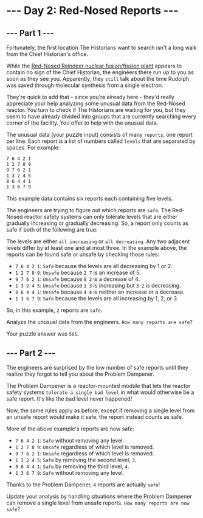 # --- Day 2: Red-Nosed Reports ---

## --- Part 1 ---
Fortunately, the first location The Historians want to search isn't a long walk from the Chief Historian's office.

While the [Red-Nosed Reindeer nuclear fusion/fission plant](https://adventofcode.com/2015/day/19) appears to contain no sign of the Chief Historian, the engineers there run up to you as soon as they see you. Apparently, they `still` talk about the time Rudolph was saved through molecular synthesis from a single electron.

They're quick to add that - since you're already here - they'd really appreciate your help analyzing some unusual data from the Red-Nosed reactor. You turn to check if The Historians are waiting for you, but they seem to have already divided into groups that are currently searching every corner of the facility. You offer to help with the unusual data.

The unusual data (your puzzle input) consists of many `reports`, one report per line. Each report is a list of numbers called `levels` that are separated by spaces. For example:

```sh
7 6 4 2 1
1 2 7 8 9
9 7 6 2 1
1 3 2 4 5
8 6 4 4 1
1 3 6 7 9
```
This example data contains six reports each containing five levels.

The engineers are trying to figure out which reports are `safe`. The Red-Nosed reactor safety systems can only tolerate levels that are either gradually increasing or gradually decreasing. So, a report only counts as safe if both of the following are true:

The levels are either `all increasing` or `all decreasing`.
Any two adjacent levels differ by at least one and at most three.
In the example above, the reports can be found safe or unsafe by checking those rules:

* `7 6 4 2 1`: `Safe` because the levels are all decreasing by 1 or 2.
* `1 2 7 8 9`: `Unsafe` because `2 7` is an increase of 5.
* `9 7 6 2 1`: `Unsafe` because `6 2` is a decrease of 4.
* `1 3 2 4 5`: `Unsafe` because `1 3` is increasing but `3 2` is decreasing.
* `8 6 4 4 1`: `Unsafe` because `4 4` is neither an increase or a decrease.
* `1 3 6 7 9`: `Safe` because the levels are all increasing by 1, 2, or 3.

So, in this example, `2` reports are `safe`.

Analyze the unusual data from the engineers. `How many reports are safe`?

Your puzzle answer was `585`.

## --- Part 2 ---

The engineers are surprised by the low number of safe reports until they realize they forgot to tell you about the Problem Dampener.

The Problem Dampener is a reactor-mounted module that lets the reactor safety systems `tolerate a single bad level` in what would otherwise be a safe report. It's like the bad level never happened!

Now, the same rules apply as before, except if removing a single level from an unsafe report would make it safe, the report instead counts as safe.

More of the above example's reports are now safe:

* `7 6 4 2 1`: `Safe` without removing any level.
* `1 2 7 8 9`: `Unsafe` regardless of which level is removed.
* `9 7 6 2 1`: `Unsafe` regardless of which level is removed.
* `1 3 2 4 5`: `Safe` by removing the second level, `3`.
* `8 6 4 4 1`: `Safe` by removing the third level, `4`.
* `1 3 6 7 9`: `Safe` without removing any level.

Thanks to the Problem Dampener, `4` reports are actually `safe`!

Update your analysis by handling situations where the Problem Dampener can remove a single level from unsafe reports. `How many reports are now safe`?

